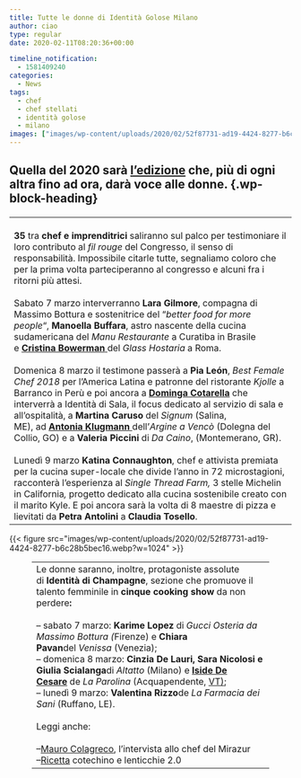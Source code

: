 ```yaml
---
title: Tutte le donne di Identità Golose Milano
author: ciao
type: regular
date: 2020-02-11T08:20:36+00:00

timeline_notification:
  - 1581409240
categories:
  - News
tags:
  - chef
  - chef stellati
  - identità golose
  - milano
images: ["images/wp-content/uploads/2020/02/52f87731-ad19-4424-8277-b6c28b5bec16.webp"]
---
```

## **Quella del 2020** sarà <a href="https://aleepepe.com/2020/02/04/identita-golose-2020-2/" target="_blank" rel="noreferrer noopener" aria-label="l'edizione (apre in una nuova scheda)">l&#8217;edizione</a> che, più di ogni altra fino ad ora, darà voce alle donne. {.wp-block-heading}<figure class="wp-block-table">

<table>
  <tr>
    <td>
      <br /><strong>35</strong> tra <strong>chef e imprenditrici</strong> saliranno sul palco per testimoniare il loro contributo al <em>fil rouge</em> del Congresso, il senso di responsabilità. Impossibile citarle tutte, segnaliamo coloro che per la prima volta parteciperanno al congresso e alcuni fra i ritorni più attesi. <br /><br />Sabato 7 marzo interverranno <strong>Lara Gilmore</strong>, compagna di Massimo Bottura e sostenitrice del “<em>better food for more people</em>“, <strong>Manoella Buffara</strong>, astro nascente della cucina sudamericana del <em>Manu Restaurante</em> a Curatiba in Brasile e <a href="https://aleepepe.com/2019/07/27/avvocato-si-ma-con-la-stella-michelin-lintervista-a-cristina-bowerman/" target="_blank" rel="noreferrer noopener" aria-label="Cristina Bowerman  (apre in una nuova scheda)"><strong>Cristina Bowerman</strong> </a>del <em>Glass Hostaria</em> a Roma.<br /><br />Domenica 8 marzo il testimone passerà a <strong>Pia León</strong>, <em>Best Female Chef 2018</em> per l’America Latina e patronne del ristorante <em>Kjolle </em>a Barranco in Perù e poi ancora a <a rel="noreferrer noopener" href="https://identitagolose.us20.list-manage.com/track/click?u=234a38062b9422b3d7a815973&id=745a1174d8&e=343d002ec0" target="_blank"><strong>Dominga Cotarella</strong></a> che interverrà a Identità di Sala, il focus dedicato al servizio di sala e all&#8217;ospitalità, a <strong>Martina Caruso</strong> del <em>Signum</em> (Salina, ME), ad <a href="https://aleepepe.com/2019/07/28/antonia-klugmann-non-e-un-mestiere-per-soli-uomini/" target="_blank" rel="noreferrer noopener" aria-label="Antonia Klugmann  (apre in una nuova scheda)"><strong>Antonia Klugmann</strong> </a>dell’<em>Argine a Vencò</em> (Dolegna del Collio, GO) e a <strong>Valeria Piccini</strong> di <em>Da Caino</em>, (Montemerano, GR). <br /><br />Lunedì 9 marzo <strong>Katina Connaughton</strong>, chef e attivista premiata per la cucina super-locale che divide l’anno in 72 microstagioni, racconterà l’esperienza al <em>Single Thread Farm, </em>3 stelle Michelin in California<em>, </em>progetto dedicato alla cucina sostenibile creato con il marito Kyle. E poi ancora sarà la volta di 8 maestre di pizza e lievitati da <strong>Petra Antolini</strong> a <strong>Claudia Tosello</strong>. 
    </td>
  </tr>
</table></figure> 


{{< figure src="images/wp-content/uploads/2020/02/52f87731-ad19-4424-8277-b6c28b5bec16.webp?w=1024" >}}
<figure class="wp-block-table">

<table>
  <tr>
    <td>
      Le donne saranno, inoltre, protagoniste assolute di <strong>Identità di Champagne</strong>, sezione che promuove il talento femminile in <strong>cinque cooking show</strong> da non perdere<strong>: </strong><br /><br />&#8211; sabato 7 marzo: <strong>Karime Lopez</strong> di <em>Gucci Osteria da Massimo Bottura (</em>Firenze) e <strong>Chiara Pavan</strong>del <em>Venissa </em>(Venezia); <br />&#8211; domenica 8 marzo: <strong>Cinzia De Lauri, Sara Nicolosi e Giulia Scialanga</strong>di <em>Altatto</em> (Milano) e <a rel="noreferrer noopener" href="https://identitagolose.us20.list-manage.com/track/click?u=234a38062b9422b3d7a815973&id=b07490b47c&e=343d002ec0" target="_blank"><strong>Iside De Cesare</strong></a> de <em>La Parolina </em>(Acquapendente, <a rel="noreferrer noopener" aria-label="VT) (apre in una nuova scheda)" href="https://aleepepe.com/2019/10/25/danilo-ciavattini-la-tuscia-e-servita/" target="_blank">VT)</a>; <br />&#8211; lunedì 9 marzo: <strong>Valentina Rizzo</strong>de <em>La Farmacia dei Sani </em>(Ruffano, LE).<br /><br />Leggi anche:<br /><br />&#8211;<a rel="noreferrer noopener" aria-label="Mauro Colagreco (apre in una nuova scheda)" href="https://aleepepe.com/2020/02/09/mauro-colagreco-mirazur-intervista/" target="_blank">Mauro Colagreco</a>, l&#8217;intervista allo chef del Mirazur<br />&#8211;<a href="https://aleepepe.com/2020/01/07/lenticchie-e-cotechino-ricetta-gourmet/" target="_blank" rel="noreferrer noopener" aria-label="Ricetta (apre in una nuova scheda)">Ricetta</a> cotechino e lenticchie 2.0
    </td>
  </tr>
</table></figure>